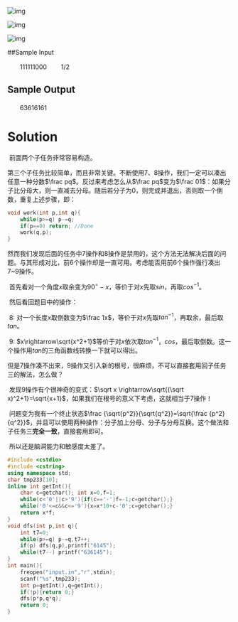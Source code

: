 ![img](http://192.168.102.138/JudgeOnline/upload/attachment/image/20180408/20180408184328_89460.png)



![img](http://192.168.102.138/JudgeOnline/upload/attachment/image/20180408/20180408184336_33465.png)

![img](http://192.168.102.138/JudgeOnline/upload/attachment/image/20180408/20180408184346_35882.png)

##Sample Input


　　111111000
　　1/2


## Sample Output

　　63616161



# Solution

​	前面两个子任务非常容易构造。

​	第三个子任务比较简单，而且非常关键。不断使用7、8操作，我们一定可以凑出任意一种分数$\frac pq$。反过来考虑怎么从$\frac pq$变为$\frac 01$：如果分子比分母大，则一直减去分母。随后若分子为0，则完成并退出，否则取一个倒数，重复上述步骤，即：

```c++
void work(int p,int q){
	while(p>=q) p-=q;
	if(p==0) return; //Done
  	work(q,p);
}
```

​	然而我们发现后面的任务中7操作和8操作是禁用的，这个方法无法解决后面的问题。与其形成对比，前6个操作却是一直可用。考虑能否用前6个操作强行凑出7~9操作。

​	首先看对一个角度$x$取余变为$90^\circ-x$，等价于对$x$先取$sin$，再取$cos^{-1}$。

​	然后看回题目中的操作：

​	8:  对一个长度$x$取倒数变为$\frac 1x$，等价于对$x$先取$tan^{-1}$，再取余，最后取$tan$。

​	9:  $x\rightarrow\sqrt{x^2+1}$等价于对$x$依次取$tan^{-1}$，$cos$，最后取倒数。这一个操作用$tan$的三角函数线转换一下就可以得出。

​	但是7操作凑不出来，9操作又引入新的根号，很麻烦，不可以直接套用回子任务三的解法，怎么做？

​	发现9操作有个很神奇的变式：$\sqrt x \rightarrow\sqrt{(\sqrt x)^2+1}=\sqrt{x+1}$，如果我们在根号的意义下考虑，这就相当于7操作！

​	问题变为我有一个终止状态$\frac {\sqrt{p^2}}{\sqrt{q^2}}=\sqrt{\frac {p^2}{q^2}}$，并且可以使用两种操作：分子加上分母、分子与分母互换。这个做法和子任务三**完全一致**，直接套用即可。

​	所以还是脑洞能力和敏感度太差了。

```c++
#include <cstdio>
#include <cstring>
using namespace std;
char tmp233[10];
inline int getInt(){
	char c=getchar(); int x=0,f=1;
	while(c<'0'||c>'9'){if(c=='-')f=-1;c=getchar();}
	while('0'<=c&&c<='9'){x=x*10+c-'0';c=getchar();}
	return x*f;
}
void dfs(int p,int q){
	int t7=0;
	while(p>=q) p-=q,t7++;
	if(p) dfs(q,p),printf("6145");
	while(t7--) printf("636145");
}
int main(){
	freopen("input.in","r",stdin);
	scanf("%s",tmp233);
	int p=getInt(),q=getInt();
	if(!p){return 0;}
	dfs(p*p,q*q);
	return 0;
}
```


